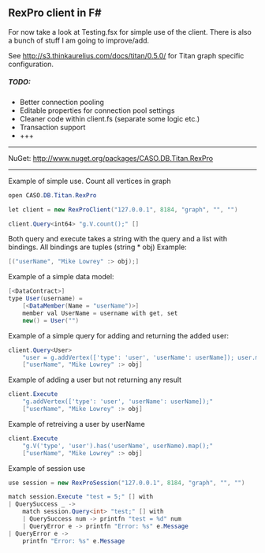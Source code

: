 RexPro client in F#
---

For now take a look at Testing.fsx for simple use of the client.
There is also a bunch of stuff I am going to improve/add.

See http://s3.thinkaurelius.com/docs/titan/0.5.0/ for Titan graph specific configuration.

##### TODO:
- Better connection pooling
- Editable properties for connection pool settings
- Cleaner code within client.fs (separate some logic etc.)
- Transaction support
- +++

---
NuGet: http://www.nuget.org/packages/CASO.DB.Titan.RexPro

---

Example of simple use. Count all vertices in graph
```c#
open CASO.DB.Titan.RexPro

let client = new RexProClient("127.0.0.1", 8184, "graph", "", "")

client.Query<int64> "g.V.count();" []
```

Both query and execute takes a string with the query and a list with bindings.
All bindings are tuples (string * obj)
Example: 
```c# 
[("userName", "Mike Lowrey" :> obj);]
```

Example of a simple data model:
```c#
[<DataContract>]
type User(username) =
    [<DataMember(Name = "userName")>]
    member val UserName = username with get, set
    new() = User("")
```

Example of a simple query for adding and returning the added user:
```c#
client.Query<User>
    "user = g.addVertex(['type': 'user', 'userName': userName]); user.map();" 
    ["userName", "Mike Lowrey" :> obj]
```

Example of adding a user but not returning any result
```c#
client.Execute
    "g.addVertex(['type': 'user', 'userName': userName]);" 
    ["userName", "Mike Lowrey" :> obj]
```

Example of retreiving a user by userName
```c#
client.Execute
    "g.V('type', 'user').has('userName', userName).map();" 
    ["userName", "Mike Lowrey" :> obj]
```

Example of session use
```c#
use session = new RexProSession("127.0.0.1", 8184, "graph", "", "")

match session.Execute "test = 5;" [] with
| QuerySuccess _ -> 
    match session.Query<int> "test;" [] with
    | QuerySuccess num -> printfn "test = %d" num
    | QueryError e -> printfn "Error: %s" e.Message
| QueryError e -> 
    printfn "Error: %s" e.Message
```

